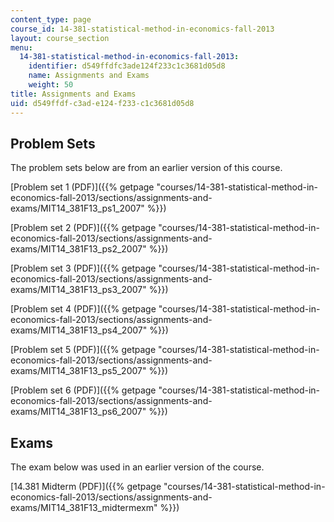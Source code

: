 ```yaml
---
content_type: page
course_id: 14-381-statistical-method-in-economics-fall-2013
layout: course_section
menu:
  14-381-statistical-method-in-economics-fall-2013:
    identifier: d549ffdfc3ade124f233c1c3681d05d8
    name: Assignments and Exams
    weight: 50
title: Assignments and Exams
uid: d549ffdf-c3ad-e124-f233-c1c3681d05d8
---
```


Problem Sets
------------

The problem sets below are from an earlier version of this course.

[Problem set 1 (PDF)]({{% getpage "courses/14-381-statistical-method-in-economics-fall-2013/sections/assignments-and-exams/MIT14_381F13_ps1_2007" %}})

[Problem set 2 (PDF)]({{% getpage "courses/14-381-statistical-method-in-economics-fall-2013/sections/assignments-and-exams/MIT14_381F13_ps2_2007" %}})

[Problem set 3 (PDF)]({{% getpage "courses/14-381-statistical-method-in-economics-fall-2013/sections/assignments-and-exams/MIT14_381F13_ps3_2007" %}})

[Problem set 4 (PDF)]({{% getpage "courses/14-381-statistical-method-in-economics-fall-2013/sections/assignments-and-exams/MIT14_381F13_ps4_2007" %}})

[Problem set 5 (PDF)]({{% getpage "courses/14-381-statistical-method-in-economics-fall-2013/sections/assignments-and-exams/MIT14_381F13_ps5_2007" %}})

[Problem set 6 (PDF)]({{% getpage "courses/14-381-statistical-method-in-economics-fall-2013/sections/assignments-and-exams/MIT14_381F13_ps6_2007" %}})

Exams
-----

The exam below was used in an earlier version of the course.

[14.381 Midterm (PDF)]({{% getpage "courses/14-381-statistical-method-in-economics-fall-2013/sections/assignments-and-exams/MIT14_381F13_midtermexm" %}})
